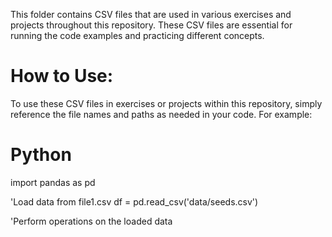 This folder contains CSV files that are used in various exercises and projects throughout this repository. These CSV files are essential for running the code examples and practicing different concepts.

# How to Use:
To use these CSV files in exercises or projects within this repository, simply reference the file names and paths as needed in your code. For example:

# Python

import pandas as pd

 'Load data from file1.csv
df = pd.read_csv('data/seeds.csv')

'Perform operations on the loaded data
